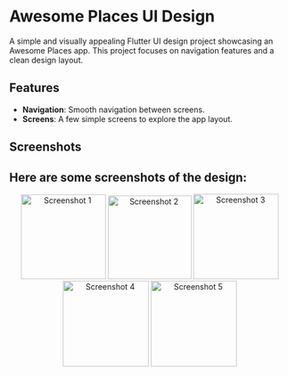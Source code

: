 # Awesome Places UI Design

A simple and visually appealing Flutter UI design project showcasing an Awesome Places app. This project focuses on navigation features and a clean design layout.

## Features
- **Navigation**: Smooth navigation between screens.
- **Screens**: A few simple screens to explore the app layout.

## Screenshots
Here are some screenshots of the design:
---
<div align="center">
  <img src="https://github.com/user-attachments/assets/b96f8e88-7012-43b4-bd33-e4d6254405d8" alt="Screenshot 1" width="152" />
  <img src="https://github.com/user-attachments/assets/7bd77b1c-6bad-4df5-bf89-84634439ea16" alt="Screenshot 2" width="150" />
  <img src="https://github.com/user-attachments/assets/6cf3fd82-8681-4bf1-8b18-18ef03dec843" alt="Screenshot 3" width="153" />
  <img src="https://github.com/user-attachments/assets/9550a9d0-8476-467d-9a13-85fa9c106b87" alt="Screenshot 4" width="154" />
  <img src="https://github.com/user-attachments/assets/6462c416-8c6b-4bbd-bc39-2c640c70520c" alt="Screenshot 5" width="154" />
</div>
